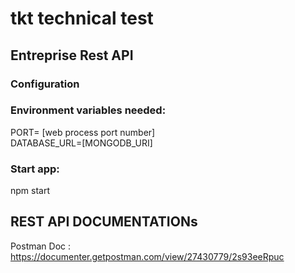 # tkt technical test  
## Entreprise Rest API

### Configuration
### Environment variables needed:
PORT= [web process port number]  
DATABASE_URL=[MONGODB_URI]  

### Start app:
npm start

## REST API DOCUMENTATIONs

Postman Doc : https://documenter.getpostman.com/view/27430779/2s93eeRpuc